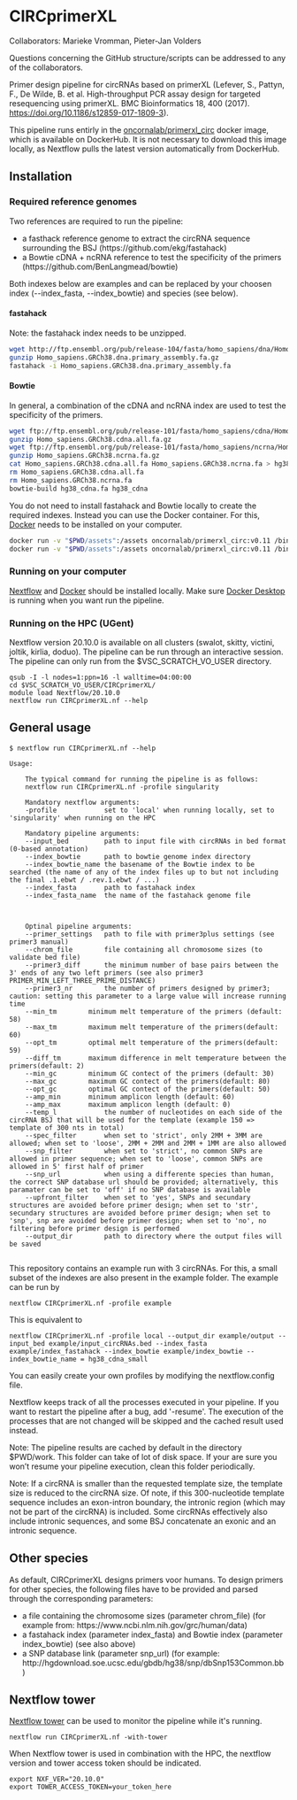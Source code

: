 # CIRCprimerXL
Collaborators: Marieke Vromman, Pieter-Jan Volders

Questions concerning the GitHub structure/scripts can be addressed to any of the collaborators.

Primer design pipeline for circRNAs based on primerXL (Lefever, S., Pattyn, F., De Wilde, B. et al. High-throughput PCR assay design for targeted resequencing using primerXL. BMC Bioinformatics 18, 400 (2017). https://doi.org/10.1186/s12859-017-1809-3).

This pipeline runs entirly in the [oncornalab/primerxl_circ](https://hub.docker.com/repository/docker/oncornalab/primerxl_circ) docker image, which is available on DockerHub. It is not necessary to download this image locally, as Nextflow pulls the latest version automatically from DockerHub.

## Installation
### Required reference genomes
Two references are required to run the pipeline:
<ul>
  <li>a fasthack reference genome to extract the circRNA sequence surrounding the BSJ (https://github.com/ekg/fastahack)</li>
  <li>a Bowtie cDNA + ncRNA reference to test the specificity of the primers (https://github.com/BenLangmead/bowtie)</li>
</ul>

Both indexes below are examples and can be replaced by your choosen index (--index_fasta, --index_bowtie) and species (see below).

#### fastahack
Note: the fastahack index needs to be unzipped.

```bash
wget http://ftp.ensembl.org/pub/release-104/fasta/homo_sapiens/dna/Homo_sapiens.GRCh38.dna.primary_assembly.fa.gz
gunzip Homo_sapiens.GRCh38.dna.primary_assembly.fa.gz
fastahack -i Homo_sapiens.GRCh38.dna.primary_assembly.fa
```

#### Bowtie
In general, a combination of the cDNA and ncRNA index are used to test the specificity of the primers.

```bash
wget ftp://ftp.ensembl.org/pub/release-101/fasta/homo_sapiens/cdna/Homo_sapiens.GRCh38.cdna.all.fa.gz
gunzip Homo_sapiens.GRCh38.cdna.all.fa.gz
wget ftp://ftp.ensembl.org/pub/release-101/fasta/homo_sapiens/ncrna/Homo_sapiens.GRCh38.ncrna.fa.gz
gunzip Homo_sapiens.GRCh38.ncrna.fa.gz
cat Homo_sapiens.GRCh38.cdna.all.fa Homo_sapiens.GRCh38.ncrna.fa > hg38_cdna.fa
rm Homo_sapiens.GRCh38.cdna.all.fa
rm Homo_sapiens.GRCh38.ncrna.fa
bowtie-build hg38_cdna.fa hg38_cdna
```

You do not need to install fastahack and Bowtie locally to create the required indexes. Instead you can use the Docker container. For this, [Docker](https://docs.docker.com/get-docker/) needs to be installed on your computer.
```bash
docker run -v "$PWD/assets":/assets oncornalab/primerxl_circ:v0.11 /bin/bowtie-1.3.0-linux-x86_64/bowtie-build /assets/index_bowtie/hg38_cdna.fa /assets/index_bowtie/hg38_cdna
docker run -v "$PWD/assets":/assets oncornalab/primerxl_circ:v0.11 /bin/fastahack-1.0.0/fastahack -i assets/index_fastahack/GRCh38_latest_genomic.fna
```


### Running on your computer
[Nextflow](https://www.nextflow.io/) and [Docker](https://docs.docker.com/get-docker/) should be installed locally. Make sure [Docker Desktop](https://www.docker.com/products/docker-desktop) is running when you want run the pipeline.

### Running on the HPC (UGent)
Nextflow version 20.10.0 is available on all clusters (swalot, skitty, victini, joltik, kirlia, doduo). The pipeline can be run through an interactive session. The pipeline can only run from the $VSC_SCRATCH_VO_USER directory.

```
qsub -I -l nodes=1:ppn=16 -l walltime=04:00:00
cd $VSC_SCRATCH_VO_USER/CIRCprimerXL/
module load Nextflow/20.10.0
nextflow run CIRCprimerXL.nf --help
```


## General usage

```
$ nextflow run CIRCprimerXL.nf --help

Usage:
	
	The typical command for running the pipeline is as follows:
	nextflow run CIRCprimerXL.nf -profile singularity
	
	Mandatory nextflow arguments:
	-profile            set to 'local' when running locally, set to 'singularity' when running on the HPC

	Mandatory pipeline arguments:
	--input_bed         path to input file with circRNAs in bed format (0-based annotation)
	--index_bowtie      path to bowtie genome index directory
	--index_bowtie_name the basename of the Bowtie index to be searched (the name of any of the index files up to but not including the final .1.ebwt / .rev.1.ebwt / ...)
	--index_fasta       path to fastahack index
	--index_fasta_name  the name of the fastahack genome file



	Optinal pipeline arguments:
	--primer_settings   path to file with primer3plus settings (see primer3 manual)
	--chrom_file        file containing all chromosome sizes (to validate bed file)
	--primer3_diff      the minimum number of base pairs between the 3' ends of any two left primers (see also primer3 PRIMER_MIN_LEFT_THREE_PRIME_DISTANCE)
	--primer3_nr        the number of primers designed by primer3; caution: setting this parameter to a large value will increase running time
	--min_tm	    minimum melt temperature of the primers (default: 58)
	--max_tm	    maximum melt temperature of the primers(default: 60)
	--opt_tm	    optimal melt temperature of the primers(default: 59)
	--diff_tm	    maximum difference in melt temperature between the primers(default: 2)
	--min_gc	    minimum GC contect of the primers (default: 30)
	--max_gc	    maximum GC contect of the primers(default: 80)
	--opt_gc	    optimal GC contect of the primers(default: 50)
	--amp_min	    minimum amplicon length (default: 60)
	--amp_max	    maximum amplicon length (default: 0)
	--temp_l            the number of nucleotides on each side of the circRNA BSJ that will be used for the template (example 150 => template of 300 nts in total)
	--spec_filter       when set to 'strict', only 2MM + 3MM are allowed; when set to 'loose', 2MM + 2MM and 2MM + 1MM are also allowed
	--snp_filter        when set to 'strict', no common SNPs are allowed in primer sequence; when set to 'loose', common SNPs are allowed in 5' first half of primer
	--snp_url           when using a differente species than human, the correct SNP database url should be provided; alternatively, this paramater can be set to 'off' if no SNP database is available
	--upfront_filter    when set to 'yes', SNPs and secundary structures are avoided before primer design; when set to 'str', secundary structures are avoided before primer design; when set to 'snp', snp are avoided before primer design; when set to 'no', no filtering before primer design is performed
	--output_dir        path to directory where the output files will be saved
	
```

This repository contains an example run with 3 circRNAs. For this, a small subset of the indexes are also present in the example folder. The example can be run by
```
nextflow CIRCprimerXL.nf -profile example
```
This is equivalent to
```
nextflow CIRCprimerXL.nf -profile local --output_dir example/output --input_bed example/input_circRNAs.bed --index_fasta example/index_fastahack --index_bowtie example/index_bowtie --index_bowtie_name = hg38_cdna_small
```

You can easily create your own profiles by modifying the nextflow.config file.

Nextflow keeps track of all the processes executed in your pipeline. If you want to restart the pipeline after a bug, add '-resume'. The execution of the processes that are not changed will be skipped and the cached result used instead.

Note: The pipeline results are cached by default in the directory $PWD/work. This folder can take of lot of disk space. If your are sure you won’t resume your pipeline execution, clean this folder periodically.

Note: If a circRNA is smaller than the requested template size, the template size is reduced to the circRNA size. Of note, if this 300-nucleotide template sequence includes an exon-intron boundary, the intronic region (which may not be part of the circRNA) is included. Some circRNAs effectively also include intronic sequences, and some BSJ concatenate an exonic and an intronic sequence. 

## Other species
As default, CIRCprimerXL designs primers voor humans. To design primers for other species, the following files have to be provided and parsed through the corresponding parameters:
<ul>
  <li>a file containing the chromosome sizes (parameter chrom_file) (for example from: https://www.ncbi.nlm.nih.gov/grc/human/data)</li>
  <li>a fastahack index (parameter index_fasta) and Bowtie index (parameter index_bowtie) (see also above)</li>
  <li>a SNP database link (parameter snp_url) (for example: http://hgdownload.soe.ucsc.edu/gbdb/hg38/snp/dbSnp153Common.bb
)</li>
</ul>


## Nextflow tower

[Nextflow tower](https://tower.nf/) can be used to monitor the pipeline while it's running.
```
nextflow run CIRCprimerXL.nf -with-tower
```

When Nextflow tower is used in combination with the HPC, the nextflow version and tower access token should be indicated.
```
export NXF_VER="20.10.0"
export TOWER_ACCESS_TOKEN=your_token_here
```

